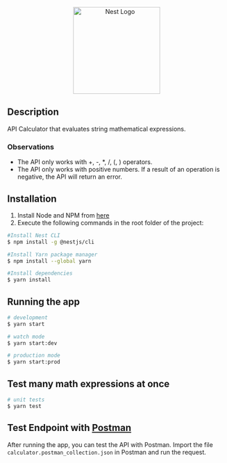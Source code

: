 <p align="center">
  <a href="http://nestjs.com/" target="blank"><img src="https://nestjs.com/img/logo-small.svg" width="200" alt="Nest Logo" /></a>
</p>

## Description

API Calculator that evaluates string mathematical expressions.

### Observations
* The API only works with +, -, *, /, (, ) operators.
* The API only works with positive numbers. If a result of an operation is negative, the API will return an error.

## Installation

1. Install Node and NPM from [here](https://nodejs.org/en/download/)
2. Execute the following commands in the root folder of the project:

```bash
#Install Nest CLI
$ npm install -g @nestjs/cli

#Install Yarn package manager
$ npm install --global yarn

#Install dependencies
$ yarn install
```


## Running the app

```bash
# development
$ yarn start

# watch mode
$ yarn start:dev

# production mode
$ yarn start:prod
```

## Test many math expressions at once

```bash
# unit tests
$ yarn test
```

## Test Endpoint with [Postman](https://www.getpostman.com/)
After running the app, you can test the API with Postman. Import the file `calculator.postman_collection.json` in Postman and run the request.